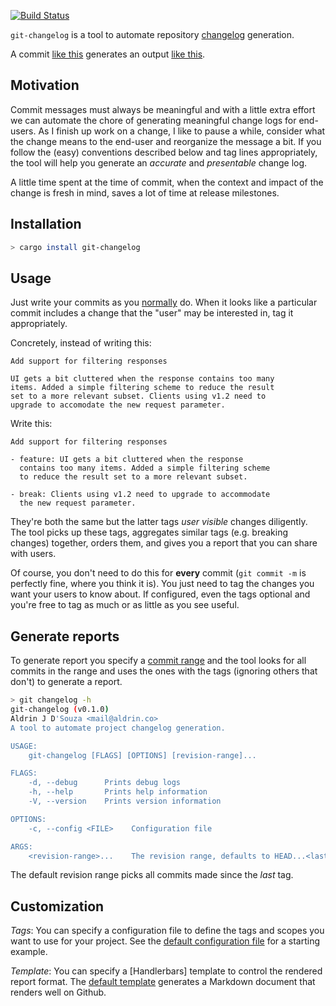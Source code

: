 [![Build Status](https://travis-ci.org/aldrin/git-changelog.svg?branch=master)](https://travis-ci.org/aldrin/git-changelog)

`git-changelog` is a tool to automate repository [changelog] generation.

A commit [like this](resources/sample-commit.message) generates an output [like
this](resources/sample.md).

## Motivation

Commit messages must always be meaningful and with a little extra effort we can automate the chore
of generating meaningful change logs for end-users. As I finish up work on a change, I like to pause
a while, consider what the change means to the end-user and reorganize the message a bit. If you
follow the (easy) conventions described below and tag lines appropriately, the tool will help you
generate an *accurate* and *presentable* change log.

A little time spent at the time of commit, when the context and impact of the change is fresh in
mind, saves a lot of time at release milestones.

## Installation

```bash
> cargo install git-changelog
```

## Usage

Just write your commits as you [normally] do. When it looks like a particular commit includes a
change that the "user" may be interested in, tag it appropriately.

Concretely, instead of writing this:

```
Add support for filtering responses

UI gets a bit cluttered when the response contains too many
items. Added a simple filtering scheme to reduce the result
set to a more relevant subset. Clients using v1.2 need to
upgrade to accomodate the new request parameter.
```

Write this:

```
Add support for filtering responses

- feature: UI gets a bit cluttered when the response
  contains too many items. Added a simple filtering scheme
  to reduce the result set to a more relevant subset.

- break: Clients using v1.2 need to upgrade to accommodate
  the new request parameter.
```

They're both the same but the latter tags *user visible* changes diligently. The tool picks up these
tags, aggregates similar tags (e.g. breaking changes) together, orders them, and gives you a report
that you can share with users.

Of course, you don't need to do this for **every** commit (`git commit -m` is perfectly fine, where
you think it is). You just need to tag the changes you want your users to know about. If configured,
even the tags optional and you're free to tag as much or as little as you see useful.

## Generate reports

To generate report you specify a [commit range] and the tool looks for all commits in the range and
uses the ones with the tags (ignoring others that don't) to generate a report.

```bash
> git changelog -h
git-changelog (v0.1.0)
Aldrin J D'Souza <mail@aldrin.co>
A tool to automate project changelog generation.

USAGE:
    git-changelog [FLAGS] [OPTIONS] [revision-range]...

FLAGS:
    -d, --debug      Prints debug logs
    -h, --help       Prints help information
    -V, --version    Prints version information

OPTIONS:
    -c, --config <FILE>    Configuration file

ARGS:
    <revision-range>...    The revision range, defaults to HEAD...<last-tag>
```

The default revision range picks all commits made since the *last* tag.

## Customization

*Tags*: You can specify a configuration file to define the tags and scopes you want to use for your
project.  See the [default configuration file](resources/config.yml) for a starting example.

*Template*: You can specify a [Handlerbars] template to control the rendered report format. The
[default template](resources/report.handlebars) generates a Markdown document that renders well on
Github.

[normally]:https://chris.beams.io/posts/git-commit/
[changelog]: http://keepachangelog.com/
[commit range]: https://git-scm.com/book/en/v2/Git-Tools-Revision-Selection#_commit_ranges
[Handlebars]: http://handlebarsjs.com/
